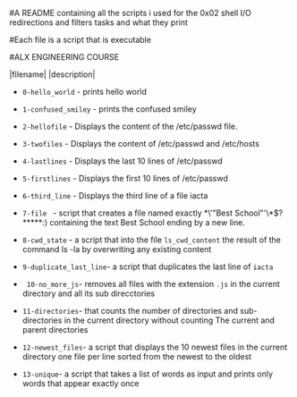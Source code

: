 #A README containing all the scripts i used for the 0x02 shell I/O redirections and filters tasks and what they print

#Each file is a script that is executable

#ALX ENGINEERING COURSE

|filename|      |description|

+ `0-hello_world` - prints hello world

+ `1-confused_smiley` - prints the confused smiley

+ `2-hellofile`     - Displays the content of the /etc/passwd file.

+ `3-twofiles`  -  Displays the content of /etc/passwd and /etc/hosts

+ `4-lastlines` -   Displays the last 10 lines of /etc/passwd
+ `5-firstlines` - Displays the first 10 lines of /etc/passwd
+ `6-third_line` - Displays the third line of a file iacta
+ `7-file `      - script that creates a file named exactly \*\\'"Best School"\'\\*$\?\*\*\*\*\*:) containing the text Best School ending by a new line.
+ `8-cwd_state` - a script that  into the file `ls_cwd_content` the result of the command ls -la by overwriting any existing content
+ `9-duplicate_last_line`- a script that duplicates the last line of `iacta` 
+ ` 10-no_more_js`- removes all files with the extension `.js` in the current directory and all its sub direcctories
+ `11-directories`-  that counts the number of directories and sub-directories in the current directory without counting The current and parent directories 
+ `12-newest_files`-  a script that displays the 10 newest files in the current directory one file per line sorted from the newest to the oldest
+ `13-unique`- a script that takes a list of words as input and prints only words that appear exactly once
